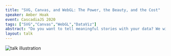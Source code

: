 ```yaml
---
title: "SVG, Canvas, and WebGL: The Power, the Beauty, and the Cost"
speaker: Amber Hoak
event: CascadiaJS 2020
tags: ["SVG","Canvas","WebGL","DataViz"]
abstract: "Do you want to tell meaningful stories with your data? We will explore the path towards building gpu-performant custom visuals, overcoming pain points, and navigating the tooling landscape in SVG, canvas, and webGL."
layout: talk
---
```

![talk illustration](https://2020.cascadiajs.com/images/speakers/amber-hoak-illustration.png)
